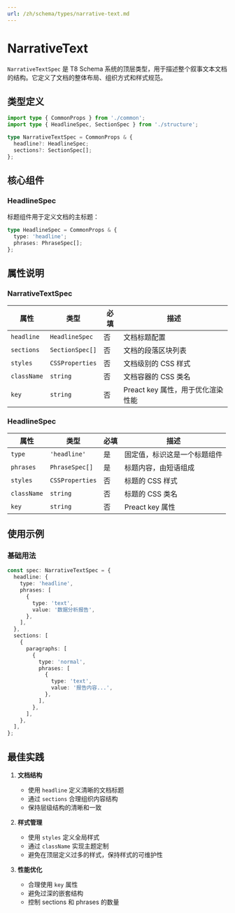 ```yaml
---
url: /zh/schema/types/narrative-text.md
---
```


# NarrativeText

`NarrativeTextSpec` 是 T8 Schema 系统的顶层类型，用于描述整个叙事文本文档的结构。它定义了文档的整体布局、组织方式和样式规范。

## 类型定义

```ts
import type { CommonProps } from './common';
import type { HeadlineSpec, SectionSpec } from './structure';

type NarrativeTextSpec = CommonProps & {
  headline?: HeadlineSpec;
  sections?: SectionSpec[];
};
```

## 核心组件

### HeadlineSpec

标题组件用于定义文档的主标题：

```ts
type HeadlineSpec = CommonProps & {
  type: 'headline';
  phrases: PhraseSpec[];
};
```

## 属性说明

### NarrativeTextSpec

| 属性 | 类型 | 必填 | 描述 |
|------|------|------|------|
| `headline` | `HeadlineSpec` | 否 | 文档标题配置 |
| `sections` | `SectionSpec[]` | 否 | 文档的段落区块列表 |
| `styles` | `CSSProperties` | 否 | 文档级别的 CSS 样式 |
| `className` | `string` | 否 | 文档容器的 CSS 类名 |
| `key` | `string` | 否 | Preact key 属性，用于优化渲染性能 |

### HeadlineSpec

| 属性 | 类型 | 必填 | 描述 |
|------|------|------|------|
| `type` | `'headline'` | 是 | 固定值，标识这是一个标题组件 |
| `phrases` | `PhraseSpec[]` | 是 | 标题内容，由短语组成 |
| `styles` | `CSSProperties` | 否 | 标题的 CSS 样式 |
| `className` | `string` | 否 | 标题的 CSS 类名 |
| `key` | `string` | 否 | Preact key 属性 |

## 使用示例

### 基础用法

```ts
const spec: NarrativeTextSpec = {
  headline: {
    type: 'headline',
    phrases: [
      {
        type: 'text',
        value: '数据分析报告',
      },
    ],
  },
  sections: [
    {
      paragraphs: [
        {
          type: 'normal',
          phrases: [
            {
              type: 'text',
              value: '报告内容...',
            },
          ],
        },
      ],
    },
  ],
};
```

## 最佳实践

1. **文档结构**
   * 使用 `headline` 定义清晰的文档标题
   * 通过 `sections` 合理组织内容结构
   * 保持层级结构的清晰和一致

2. **样式管理**
   * 使用 `styles` 定义全局样式
   * 通过 `className` 实现主题定制
   * 避免在顶层定义过多的样式，保持样式的可维护性

3. **性能优化**
   * 合理使用 `key` 属性
   * 避免过深的嵌套结构
   * 控制 sections 和 phrases 的数量
